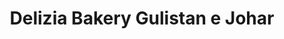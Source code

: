 ---
title: "Delizia Bakery Gulistan e Johar"
url: /karachi/delizia-bakery-gulistan-e-johar/
shop: bakery
---
